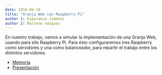```yaml
---
date: 2016-04-18 
title: "Granja Web con Raspberry Pi"
author 1: Esperanza Jiménez 
author 2: Marlene Vásquez
---
```



En nuestro trabajo, vamos a simular la implementación de una Granja Web, usando para ello Raspberry Pi. 
Para ésto configuraremos tres Raspberry como servidores y una como balanceador, para repartir el trabajo entre los distintos servidores.

- [Memoria](https://github.com/marlenelis/SWAP1516/blob/master/TrabajoFinal/GranjaWeb.pdf)
- [Presentación](http://slides.com/marlenevasquez/deck/fullscreen#/)

